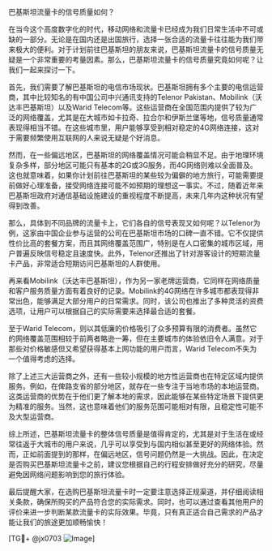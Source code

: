 巴基斯坦流量卡的信号质量如何？

在当今这个高度数字化的时代，移动网络和流量卡已经成为我们日常生活中不可或缺的一部分。无论是在国内还是出国旅行，选择一张合适的流量卡往往能为我们带来极大的便利。对于计划前往巴基斯坦的朋友来说，巴基斯坦流量卡的信号质量无疑是一个非常重要的考量因素。那么，巴基斯坦流量卡的信号质量究竟如何呢？让我们一起来探讨一下。

首先，我们需要了解巴基斯坦的电信市场现状。巴基斯坦拥有多个主要的电信运营商，其中比较知名的有中国公司中兴通讯支持的Telenor Pakistan、Mobilink（沃达丰巴基斯坦）以及Warid Telecom等。这些运营商在全国范围内提供了较为广泛的网络覆盖，尤其是在大城市如卡拉奇、拉合尔和伊斯兰堡等地，信号质量通常表现得相当不错。在这些城市里，用户能够享受到相对稳定的4G网络连接，这对于需要频繁使用互联网的人来说无疑是个好消息。

然而，在一些偏远地区，巴基斯坦的网络覆盖情况可能会稍显不足。由于地理环境复杂多样，部分地区可能只有基本的2G或3G服务，而4G网络则难以全面普及。这也就意味着，如果你计划前往巴基斯坦的某些较为偏僻的地方旅行，可能需要提前做好心理准备，接受网络连接可能不如预期的理想这一事实。不过，随着近年来巴基斯坦政府对通信基础设施建设的重视程度不断提高，未来几年内这种状况有望得到改善。

那么，具体到不同品牌的流量卡上，它们各自的信号表现又如何呢？以Telenor为例，这家由中国企业参与运营的公司在巴基斯坦市场的口碑一直不错。它不仅提供性价比高的套餐方案，而且其网络覆盖范围广，特别是在人口密集的城市区域，用户普遍反映信号稳定且速度快。此外，Telenor还推出了针对游客设计的短期流量卡产品，非常适合短期访问巴基斯坦的人群使用。

再来看Mobilink（沃达丰巴基斯坦），作为另一家老牌运营商，它同样在网络质量和客户服务质量方面有着良好的记录。Mobilink的4G网络在许多城市都表现得非常出色，能够满足大部分用户的日常需求。同时，该公司也推出了多种灵活的资费选项，让用户可以根据自己的实际需要来选择最合适的套餐。

至于Warid Telecom，则以其低廉的价格吸引了众多预算有限的消费者。虽然它的网络覆盖范围相较于前两者略逊一筹，但在主要城市的体验依旧令人满意。对于那些对价格敏感但又希望获得基本上网功能的用户而言，Warid Telecom不失为一个值得考虑的选择。

除了上述三大运营商之外，还有一些较小规模的地方性运营商也在特定区域内提供服务。例如，在俾路支省的部分地区，就存在一些专注于当地市场的本地运营商。这类运营商的优势在于他们更了解本地的需求，因此能够在某些特定场景下提供更为精准的服务。当然，这也意味着他们的服务范围可能相对有限，且稳定性可能不及大型运营商。

综上所述，巴基斯坦流量卡的整体信号质量是值得肯定的，尤其是对于生活在或经常往返于大城市的用户来说，几乎可以享受到与国内相似甚至更好的网络体验。然而，正如前面提到的那样，在偏远地区，信号问题仍然是一大挑战。因此，在决定是否购买巴基斯坦流量卡之前，建议您根据自己的行程安排做好充分的研究，尽量避免因网络问题影响到您的旅行体验。

最后提醒大家，在选购巴基斯坦流量卡时一定要注意选择正规渠道，并仔细阅读相关条款，确保所购买的产品符合您的实际需求。同时，也可以通过查看其他用户的评价来进一步判断某款流量卡的实际效果。毕竟，只有真正适合自己需求的产品才能让我们的旅途更加顺畅愉快！

[TG💪+ @jx0703 ![Image](https://github.com/user-attachments/assets/dbca1d08-cadb-493c-b0ec-ad6f7a83f270)]